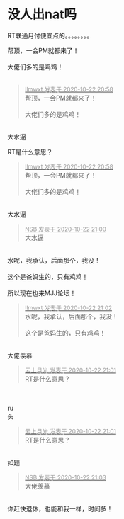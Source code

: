 # 没人出nat吗


RT联通月付便宜点的。。。。。。。。

帮顶，一会PM就都来了！<br />
<br />
大佬们多的是鸡鸡！<br />
<br />
<img src="static/image/smiley/default/lol.gif" smilieid="12" border="0" alt="" /><img src="static/image/smiley/default/lol.gif" smilieid="12" border="0" alt="" /><img src="static/image/smiley/default/lol.gif" smilieid="12" border="0" alt="" />

<div class="quote"><blockquote><font size="2"><a href="https://www.hostloc.com/forum.php?mod=redirect&amp;goto=findpost&amp;pid=9337979&amp;ptid=757349" target="_blank"><font color="#999999">llmwxt 发表于 2020-10-22 20:58</font></a></font><br />
帮顶，一会PM就都来了！<br />
<br />
大佬们多的是鸡鸡！</blockquote></div><br />
大水逼<img src="static/image/smiley/default/lol.gif" smilieid="12" border="0" alt="" />

RT是什么意思？

<div class="quote"><blockquote><font size="2"><a href="https://www.hostloc.com/forum.php?mod=redirect&amp;goto=findpost&amp;pid=9337979&amp;ptid=757349" target="_blank"><font color="#999999">llmwxt 发表于 2020-10-22 20:58</font></a></font><br />
帮顶，一会PM就都来了！<br />
<br />
大佬们多的是鸡鸡！</blockquote></div><br />
大水逼<img src="static/image/smiley/default/lol.gif" smilieid="12" border="0" alt="" />

<div class="quote"><blockquote><font size="2"><a href="https://www.hostloc.com/forum.php?mod=redirect&amp;goto=findpost&amp;pid=9337985&amp;ptid=757349" target="_blank"><font color="#999999">NSB 发表于 2020-10-22 21:00</font></a></font><br />
大水逼</blockquote></div><br />
水呢，我承认，后面那个，我没！<br />
<br />
这个是爸妈生的，只有鸡鸡！<br />
<br />
所以现在也来MJJ论坛！

<div class="quote"><blockquote><font size="2"><a href="https://www.hostloc.com/forum.php?mod=redirect&amp;goto=findpost&amp;pid=9337995&amp;ptid=757349" target="_blank"><font color="#999999">llmwxt 发表于 2020-10-22 21:02</font></a></font><br />
水呢，我承认，后面那个，我没！<br />
<br />
这个是爸妈生的，只有鸡鸡！</blockquote></div><br />
<img src="static/image/smiley/default/lol.gif" smilieid="12" border="0" alt="" />大佬羡慕

<div class="quote"><blockquote><font size="2"><a href="https://www.hostloc.com/forum.php?mod=redirect&amp;goto=findpost&amp;pid=9337992&amp;ptid=757349" target="_blank"><font color="#999999">云上月光 发表于 2020-10-22 21:01</font></a></font><br />
RT是什么意思？</blockquote></div><br />
<br />
ru<br />
头

<div class="quote"><blockquote><font size="2"><a href="https://www.hostloc.com/forum.php?mod=redirect&amp;goto=findpost&amp;pid=9337992&amp;ptid=757349" target="_blank"><font color="#999999">云上月光 发表于 2020-10-22 21:01</font></a></font><br />
RT是什么意思？</blockquote></div><br />
如题<img src="static/image/smiley/default/lol.gif" smilieid="12" border="0" alt="" />

<div class="quote"><blockquote><font size="2"><a href="https://www.hostloc.com/forum.php?mod=redirect&amp;goto=findpost&amp;pid=9338002&amp;ptid=757349" target="_blank"><font color="#999999">NSB 发表于 2020-10-22 21:03</font></a></font><br />
大佬羡慕</blockquote></div><br />
你赶快退休，也能和我一样，时间多！
